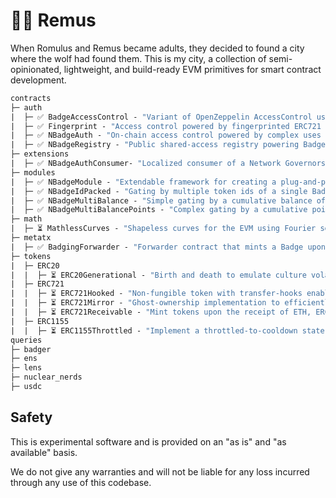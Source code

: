 # 🐺🐺 Remus 

When Romulus and Remus became adults, they decided to found a city where the wolf had found them. This is my city, a collection of semi-opinionated, lightweight, and build-ready EVM primitives for smart contract development.

```ml
contracts 
├─ auth
|  ├─ ✅ BadgeAccessControl - "Variant of OpenZeppelin AccessControl using ERC1155 Badges."
|  ├─ ✅ Fingerprint - "Access control powered by fingerprinted ERC721 tokens."
|  ├─ ✅ NBadgeAuth - "On-chain access control powered by complex uses of ERC1155 Badges."
|  ├─ ✅ NBadgeRegistry - "Public shared-access registry powering Badged credentials with simple inheritance."
├─ extensions
|  ├─ ✅ NBadgeAuthConsumer- "Localized consumer of a Network Governors NBadge permission constitutions."
├─ modules
|  ├─ ✅ NBadgeModule - "Extendable framework for creating a plug-and-play registry access module."
|  ├─ ✅ NBadgeIdPacked - "Gating by multiple token ids of a single Badge collection."
|  ├─ ✅ NBadgeMultiBalance - "Simple gating by a cumulative balance of Badges held."
|  ├─ ✅ NBadgeMultiBalancePoints - "Complex gating by a cumulative point-driven system based on Badges held."
├─ math
|  ├─ ⏳ MathlessCurves - "Shapeless curves for the EVM using Fourier series."
├─ metatx
|  ├─ ✅ BadgingForwarder - "Forwarder contract that mints a Badge upon transaction execution."
├─ tokens
|  ├─ ERC20
|  |  ├─ ⏳ ERC20Generational - "Birth and death to emulate culture volatility."
|  ├─ ERC721
|  |  ├─ ⏳ ERC721Hooked - "Non-fungible token with transfer-hooks enabling external state updates."
|  |  ├─ ⏳ ERC721Mirror - "Ghost-ownership implementation to efficiently airdrop an entire ERC721 collection."
|  |  ├─ ⏳ ERC721Receivable - "Mint tokens upon the receipt of ETH, ERC20, ERC721 or ERC1155."
|  ├─ ERC1155
|  |  ├─ ⏳ ERC1155Throttled - "Implement a throttled-to-cooldown state on token minting when activity exceeds a maximum."
queries
├─ badger
├─ ens
├─ lens
├─ nuclear_nerds
├─ usdc
```

## Safety

This is experimental software and is provided on an "as is" and "as available" basis.

We do not give any warranties and will not be liable for any loss incurred through any use of this codebase.